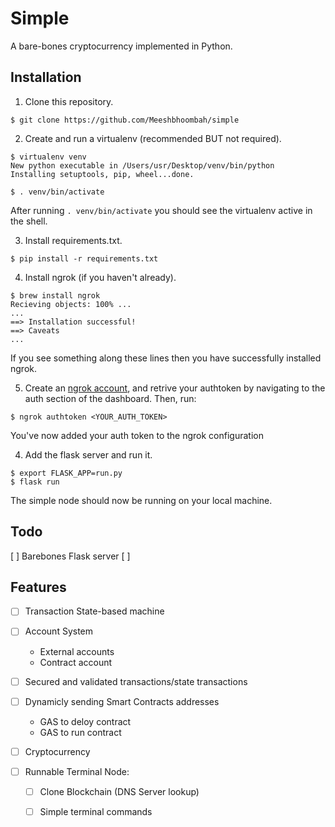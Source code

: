# Simple
A bare-bones cryptocurrency implemented in Python.

## Installation
1. Clone this repository.
```
$ git clone https://github.com/Meeshbhoombah/simple
```

2. Create and run a virtualenv (recommended BUT not required).
```
$ virtualenv venv
New python executable in /Users/usr/Desktop/venv/bin/python
Installing setuptools, pip, wheel...done.

$ . venv/bin/activate
```
After running `. venv/bin/activate` you should see the virtualenv active
in the shell.

3. Install requirements.txt.
```
$ pip install -r requirements.txt
```

4. Install ngrok (if you haven't already).
```
$ brew install ngrok
Recieving objects: 100% ...
...
==> Installation successful!
==> Caveats
...
```
If you see something along these lines then you have successfully installed ngrok.

5. Create an [ngrok account](https://dashboard.ngrok.com/user/signup), and retrive your
authtoken by navigating to the auth section of the dashboard. Then, run:
```
$ ngrok authtoken <YOUR_AUTH_TOKEN>
```
You've now added your auth token to the ngrok configuration

4. Add the flask server and run it.
```
$ export FLASK_APP=run.py
$ flask run
```
The simple node should now be running on your local machine.

## Todo
[ ] Barebones Flask server
[ ]

## Features
- [ ] Transaction State-based machine
- [ ] Account System
    - External accounts
    - Contract account
- [ ] Secured and validated transactions/state transactions
- [ ] Dynamicly sending Smart Contracts addresses
    - GAS to deloy contract
    - GAS to run contract
- [ ] Cryptocurrency


- [ ] Runnable Terminal Node:
    + [ ] Clone Blockchain (DNS Server lookup)
    + [ ] Simple terminal commands

